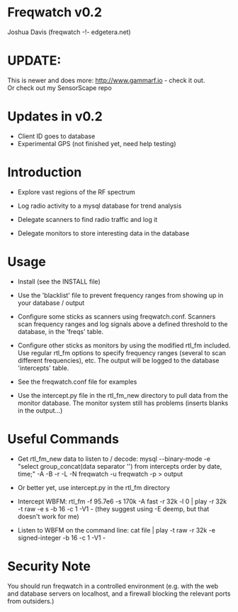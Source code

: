 # Freqwatch v0.2
Joshua Davis (freqwatch -!- edgetera.net)  

# UPDATE:
This is newer and does more: http://www.gammarf.io - check it out.  
Or check out my SensorScape repo

Updates in v0.2
===============

* Client ID goes to database
* Experimental GPS (not finished yet, need help testing)


Introduction
============

* Explore vast regions of the RF spectrum

* Log radio activity to a mysql database for trend analysis

* Delegate scanners to find radio traffic and log it

* Delegate monitors to store interesting data in the database


Usage
=====

* Install (see the INSTALL file)

* Use the 'blacklist' file to prevent frequency ranges from showing up in
  your database / output

* Configure some sticks as scanners using freqwatch.conf.  Scanners scan
  frequency ranges and log signals above a defined threshold to the database,
  in the 'freqs' table.

* Configure other sticks as monitors by using the modified rtl_fm included.
  Use regular rtl_fm options to specify frequency ranges (several to scan
  different frequencies), etc.  The output will be logged to the database
  'intercepts' table.

* See the freqwatch.conf file for examples

* Use the intercept.py file in the rtl_fm_new directory to pull data from
  the monitor database.  The monitor system still has problems (inserts
  blanks in the output...)


Useful Commands
===============

* Get rtl_fm_new data to listen to / decode: mysql --binary-mode -e "select group_concat(data separator '') from intercepts order by date, time;" -A -B -r -L -N freqwatch -u freqwatch -p > output

* Or better yet, use intercept.py in the rtl_fm directory

* Intercept WBFM: rtl_fm -f 95.7e6 -s 170k -A fast -r 32k -l 0 | play -r 32k -t raw -e s -b 16 -c 1 -V1 - (they suggest using -E deemp, but that doesn't work for me)

* Listen to WBFM on the command line: cat file | play -t raw -r 32k -e signed-integer -b 16 -c 1 -V1 -


Security Note
==============

You should run freqwatch in a controlled environment (e.g. with the web and
database servers on localhost, and a firewall blocking the relevant ports
from outsiders.)
